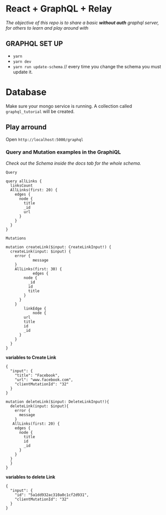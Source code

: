 # React + GraphQL + Relay
*The objective of this repo is to share a basic **without auth** graphql server, for others to learn and play around with*

## GRAPHQL SET UP
- `yarn`
- `yarn dev`
- `yarn run update-schema` // every time you change the schema you must update it.


# Database
Make sure your mongo service is running.
A collection called `graphql_tutorial` will be created.


## Play arround

Open `http://localhost:5000/graphql` 

### Query and Mutation examples in the GraphiQL 
*Check out the Schema inside the docs tab for the whole schema.*


`Query`

``` 
query allLinks {
  linksCount
  AllLinks(first: 20) {
    edges {
      node {
        title
        _id
        url
      }
    }
  }
} 
```


`Mutations`
```
mutation createLink($input: CreateLinkInput!) {
  createLink(input: $input) {
    error {
			message
    }
    AllLinks(first: 30) {
			edges {
        node {
          _id
          id
          title
        }
      }
    }
		linkEdge {
			node {
        url
        title
        id
        _id
      }
    }
  }
}
```
**variables to Create Link**
``` 
{
  "input": {
    "title": "Facebook",
    "url": "www.facebook.com",
    "clientMutationId": "32"
  }
} 
```



```
mutation deleteLink($input: DeleteLinkInput!){
  deleteLink(input: $input){
    error {
      message
    }
   AllLinks(first: 20) {
    edges {
      node {
        title
        id
        _id
      }
    }
  } 
  }
}
```
**variables to delete Link**
``` 
{
  "input": {
    "id": "5a1dd932ac310a0c1cf2d931",
    "clientMutationId": "32"
  }
} 
```
